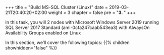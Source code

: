 +++
title = "Build MS-SQL Cluster (Linux)"
date = 2019-03-21T20:40:20+02:00
weight = 3
chapter = false
pre = "<b>3. </b>"
+++

In this task, you will 2 nodes with Microsoft Windows Server 2019 running SQL Server 2017 Standard (ami-0cfa247caab543ea3) with AlwaysOn Availability Groups enabled on Linux

In this section, we’ll cover the following topics:
{{% children showhidden="false" %}}
